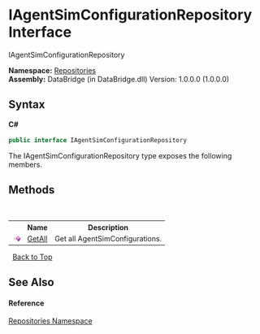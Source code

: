 # IAgentSimConfigurationRepository Interface
 

IAgentSimConfigurationRepository

**Namespace:**&nbsp;<a href="e0edd2e7-f86c-850a-35e3-670eb5412ec9">Repositories</a><br />**Assembly:**&nbsp;DataBridge (in DataBridge.dll) Version: 1.0.0.0 (1.0.0.0)

## Syntax

**C#**<br />
``` C#
public interface IAgentSimConfigurationRepository
```

The IAgentSimConfigurationRepository type exposes the following members.


## Methods
&nbsp;<table><tr><th></th><th>Name</th><th>Description</th></tr><tr><td>![Public method](media/pubmethod.gif "Public method")</td><td><a href="36f64eba-f267-20f5-0587-1152f08158a7">GetAll</a></td><td>
Get all AgentSimConfigurations.</td></tr></table>&nbsp;
<a href="#iagentsimconfigurationrepository-interface">Back to Top</a>

## See Also


#### Reference
<a href="e0edd2e7-f86c-850a-35e3-670eb5412ec9">Repositories Namespace</a><br />